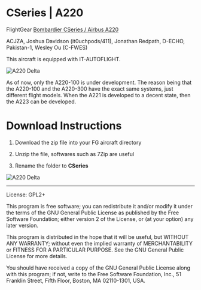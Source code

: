 # CSeries | A220
FlightGear [Bombardier CSeries / Airbus A220](http://wiki.flightgear.org/Bombardier_CSeries)

ACJZA, Joshua Davidson (it0uchpods/411), Jonathan Redpath, D-ECHO, Pakistan-1, Wesley Ou (C-FWES)

This aircraft is equipped with IT-AUTOFLIGHT.

![A220 Delta](https://pbs.twimg.com/media/EnMt877W4AELNIy?format=jpg&name=small)

As of now, only the A220-100 is under development. The reason being that the A220-100 and the A220-300 have the exact same systems, just different flight models. When the A221 is developed to a decent state, then the A223 can be developed. 

# Download Instructions
1. Download the zip file into your FG aircraft directory

2. Unzip the file, softwares such as 7Zip are useful

3. Rename the folder to **CSeries**

![A220 Delta](https://pbs.twimg.com/media/EnMuqFNXcAAco96?format=jpg&name=large)

*** 

License: GPL2+

This program is free software; you can redistribute it and/or
modify it under the terms of the GNU General Public License
as published by the Free Software Foundation; either version 2
of the License, or (at your option) any later version.

This program is distributed in the hope that it will be useful,
but WITHOUT ANY WARRANTY; without even the implied warranty of
MERCHANTABILITY or FITNESS FOR A PARTICULAR PURPOSE.  See the
GNU General Public License for more details.

You should have received a copy of the GNU General Public License
along with this program; if not, write to the Free Software
Foundation, Inc., 51 Franklin Street, Fifth Floor, Boston, MA  02110-1301, USA.
